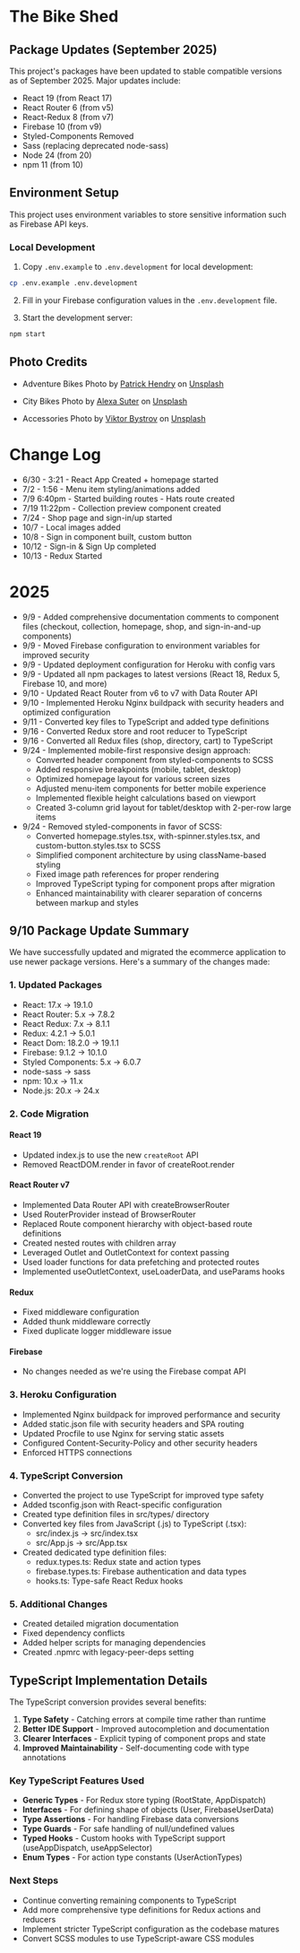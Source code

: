 # The Bike Shed

## Package Updates (September 2025)

This project's packages have been updated to stable compatible versions as of September 2025. Major updates include:

- React 19 (from React 17)
- React Router 6 (from v5)
- React-Redux 8 (from v7)
- Firebase 10 (from v9)
- Styled-Components Removed
- Sass (replacing deprecated node-sass)
- Node 24 (from 20)
- npm 11 (from 10)

## Environment Setup

This project uses environment variables to store sensitive information such as Firebase API keys.

### Local Development

1. Copy `.env.example` to `.env.development` for local development:
```bash
cp .env.example .env.development
```

2. Fill in your Firebase configuration values in the `.env.development` file.

3. Start the development server:
```bash
npm start
```

## Photo Credits
- Adventure Bikes Photo by <a href="https://unsplash.com/@worldsbetweenlines?utm_source=unsplash&utm_medium=referral&utm_content=creditCopyText">Patrick Hendry</a> on <a href="https://unsplash.com/s/photos/bikepacking?utm_source=unsplash&utm_medium=referral&utm_content=creditCopyText">Unsplash</a>
  
- City Bikes Photo by <a href="https://unsplash.com/@studiomedia?utm_source=unsplash&utm_medium=referral&utm_content=creditCopyText">Alexa Suter</a> on <a href="https://unsplash.com/s/photos/woman-bicycle?utm_source=unsplash&utm_medium=referral&utm_content=creditCopyText">Unsplash</a>

- Accessories Photo by <a href="https://unsplash.com/@xokvictor?utm_source=unsplash&utm_medium=referral&utm_content=creditCopyText">Viktor Bystrov</a> on <a href="https://unsplash.com/s/photos/bicycle-cap?utm_source=unsplash&utm_medium=referral&utm_content=creditCopyText">Unsplash</a>

# Change Log
- 6/30 - 3:21 - React App Created + homepage started
- 7/2 - 1:56 - Menu item styling/animations added
- 7/9 6:40pm - Started building routes - Hats route created
- 7/19 11:22pm - Collection preview component created
- 7/24 - Shop page and sign-in/up started
- 10/7 - Local images added
- 10/8 - Sign in component built, custom button
- 10/12 - Sign-in & Sign Up completed
- 10/13 - Redux Started

# 2025
- 9/9 - Added comprehensive documentation comments to component files (checkout, collection, homepage, shop, and sign-in-and-up components)
- 9/9 - Moved Firebase configuration to environment variables for improved security
- 9/9 - Updated deployment configuration for Heroku with config vars
- 9/9 - Updated all npm packages to latest versions (React 18, Redux 5, Firebase 10, and more)
- 9/10 - Updated React Router from v6 to v7 with Data Router API
- 9/10 - Implemented Heroku Nginx buildpack with security headers and optimized configuration
- 9/11 - Converted key files to TypeScript and added type definitions
- 9/16 - Converted Redux store and root reducer to TypeScript
- 9/16 - Converted all Redux files (shop, directory, cart) to TypeScript
- 9/24 - Implemented mobile-first responsive design approach:
  - Converted header component from styled-components to SCSS
  - Added responsive breakpoints (mobile, tablet, desktop)
  - Optimized homepage layout for various screen sizes
  - Adjusted menu-item components for better mobile experience
  - Implemented flexible height calculations based on viewport
  - Created 3-column grid layout for tablet/desktop with 2-per-row large items
- 9/24 - Removed styled-components in favor of SCSS:
  - Converted homepage.styles.tsx, with-spinner.styles.tsx, and custom-button.styles.tsx to SCSS
  - Simplified component architecture by using className-based styling
  - Fixed image path references for proper rendering
  - Improved TypeScript typing for component props after migration
  - Enhanced maintainability with clearer separation of concerns between markup and styles

## 9/10 Package Update Summary
We have successfully updated and migrated the ecommerce application to use newer package versions. Here's a summary of the changes made:

### 1. Updated Packages

- React: 17.x → 19.1.0
- React Router: 5.x → 7.8.2
- React Redux: 7.x → 8.1.1
- Redux: 4.2.1 → 5.0.1
- React Dom: 18.2.0 → 19.1.1
- Firebase: 9.1.2 → 10.1.0
- Styled Components: 5.x → 6.0.7
- node-sass → sass
- npm: 10.x → 11.x
- Node.js: 20.x → 24.x

### 2. Code Migration

#### React 19
- Updated index.js to use the new `createRoot` API
- Removed ReactDOM.render in favor of createRoot.render

#### React Router v7
- Implemented Data Router API with createBrowserRouter
- Used RouterProvider instead of BrowserRouter
- Replaced Route component hierarchy with object-based route definitions
- Created nested routes with children array
- Leveraged Outlet and OutletContext for context passing
- Used loader functions for data prefetching and protected routes
- Implemented useOutletContext, useLoaderData, and useParams hooks

#### Redux
- Fixed middleware configuration
- Added thunk middleware correctly
- Fixed duplicate logger middleware issue

#### Firebase
- No changes needed as we're using the Firebase compat API

### 3. Heroku Configuration

- Implemented Nginx buildpack for improved performance and security
- Added static.json file with security headers and SPA routing
- Updated Procfile to use Nginx for serving static assets
- Configured Content-Security-Policy and other security headers
- Enforced HTTPS connections

### 4. TypeScript Conversion

- Converted the project to use TypeScript for improved type safety
- Added tsconfig.json with React-specific configuration
- Created type definition files in src/types/ directory
- Converted key files from JavaScript (.js) to TypeScript (.tsx):
  - src/index.js → src/index.tsx
  - src/App.js → src/App.tsx
- Created dedicated type definition files:
  - redux.types.ts: Redux state and action types
  - firebase.types.ts: Firebase authentication and data types
  - hooks.ts: Type-safe React Redux hooks

### 5. Additional Changes

- Created detailed migration documentation
- Fixed dependency conflicts
- Added helper scripts for managing dependencies
- Created .npmrc with legacy-peer-deps setting

## TypeScript Implementation Details

The TypeScript conversion provides several benefits:

1. **Type Safety** - Catching errors at compile time rather than runtime
2. **Better IDE Support** - Improved autocompletion and documentation
3. **Clearer Interfaces** - Explicit typing of component props and state
4. **Improved Maintainability** - Self-documenting code with type annotations

### Key TypeScript Features Used

- **Generic Types** - For Redux store typing (RootState, AppDispatch)
- **Interfaces** - For defining shape of objects (User, FirebaseUserData)
- **Type Assertions** - For handling Firebase data conversions
- **Type Guards** - For safe handling of null/undefined values
- **Typed Hooks** - Custom hooks with TypeScript support (useAppDispatch, useAppSelector)
- **Enum Types** - For action type constants (UserActionTypes)

### Next Steps

- Continue converting remaining components to TypeScript
- Add more comprehensive type definitions for Redux actions and reducers
- Implement stricter TypeScript configuration as the codebase matures
- Convert SCSS modules to use TypeScript-aware CSS modules
